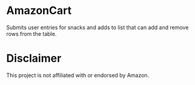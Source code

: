 # AmazonCart
Submits user entries for snacks and adds to list that can add and remove rows from the table.


# Disclaimer
This project is not affiliated with or endorsed by Amazon.
